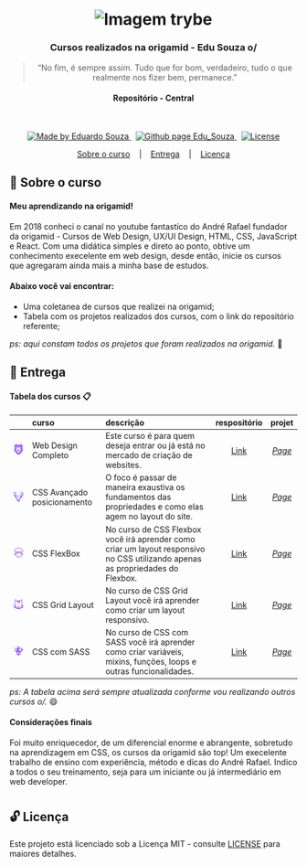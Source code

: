 <h1 align="center">
  <img align="center" alt="Imagem trybe" src="https://www.origamid.com/projetos/og-origamid.png" width="400px" />
</h1>

<h3 align="center">
  Cursos realizados na origamid - Edu Souza o/
</h3>

<blockquote align="center">“No fim, é sempre assim. Tudo que for bom, verdadeiro, tudo o que realmente nos fizer bem, permanece.”</blockquote>

<h4 align="center">
  Repositório - Central
</h4>

<br/>

<p align="center">
  <a href="https://github.com/EduSouza-programmer"    target="_blank">
    <img alt="Made by Eduardo Souza" src="https://img.shields.io/badge/made%20by-Edu%20Souza-%23F8952D">
  </a>&nbsp;
  <a href="https://edusouza-programmer.github.io/" target="_blank">
    <img alt="Github page Edu_Souza " src="https://img.shields.io/badge/Github%20page-Edu_Souza-orange">
  </a>&nbsp;
  <a href="LICENSE" >
    <img alt="License" src="https://img.shields.io/badge/license-MIT-%23F8952D">
  </a>
</p>

<p align="center">
  <a href="#rocket-Sobre-o-Portfólio">Sobre o curso</a>&nbsp; &nbsp; |&nbsp; &nbsp; 
  <a href="#postbox-Entrega"">Entrega</a>&nbsp; &nbsp; |&nbsp; &nbsp; 
  <a href="#unlock-Licença">Licença</a>
</p>

## :rocket: Sobre o curso

#### Meu aprendizando na origamid!

Em 2018 conheci o canal no youtube fantastíco do André Rafael fundador da origamid - Cursos de Web Design, UX/UI Design, HTML, CSS, JavaScript e React. Com uma didática simples e direto ao ponto, obtive um conhecimento execelente em web design, desde então, inicie os cursos que agregaram ainda mais a minha base de estudos.

#### Abaixo você vai encontrar:

- Uma coletanea de cursos que realizei na origamid;
- Tabela com os projetos realizados dos cursos, com o link do repositório referente;

_ps: aqui constam todos os projetos que foram realizados na origamid._ :running:

## :postbox: Entrega

#### Tabela dos cursos :clipboard:

|                                                 | curso                       | descrição                                                                                                                      | respositório |   projet   |
| :---------------------------------------------: | :-------------------------- | :----------------------------------------------------------------------------------------------------------------------------- | :----------: | :--------: |
|  <img src="./assets/leao.svg" width="200px" />  | Web Design Completo         | Este curso é para quem deseja entrar ou já está no mercado de criação de websites.                                             |   [Link](https://github.com/EduSouza-programmer/web_design_completo-origamid)   | _[Page](https://edusouza-programmer.github.io/web_design_completo-origamid/)_ |
| <img src="./assets/cervo.svg" width="200px" />  | CSS Avançado posicionamento | O foco é passar de maneira exaustiva os fundamentos das propriedades e como elas agem no layout do site.                       |   [Link]()   | _[Page]()_ |
| <img src="./assets/ovelha.svg" width="200px" /> | CSS FlexBox                 | No curso de CSS Flexbox você irá aprender como criar um layout responsivo no CSS utilizando apenas as propriedades do Flexbox. |   [Link]()   | _[Page]()_ |
|  <img src="./assets/gato.svg" width="200px" />  | CSS Grid Layout             | No curso de CSS Grid Layout você irá aprender como criar um layout responsivo.                                                 |   [Link]()   | _[Page]()_ |
| <img src="./assets/abelha.svg" width="200px" /> | CSS com SASS                | No curso de CSS com SASS você irá aprender como criar variáveis, mixins, funções, loops e outras funcionalidades.              |   [Link]()   | _[Page]()_ |

_ps: A tabela acima será sempre atualizada conforme vou realizando outros cursos o/._ :smile:

#### Considerações finais

Foi muito enriquecedor, de um diferencial enorme e abrangente, sobretudo na aprendizagem em CSS, os cursos da origamid são top! Um execelente trabalho de ensino com experiência, método e dicas do André Rafael. Indico a todos o seu treinamento, seja para um iniciante ou já intermediário em web developer.

#

## :unlock: Licença

Este projeto está licenciado sob a Licença MIT - consulte [LICENSE](https://opensource.org/licenses/MIT) para maiores detalhes.
